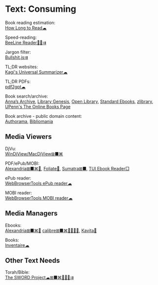 # Text: Consuming

Book reading estimation:  
[How Long to Read☁](https://www.howlongtoread.com/)

Speed-reading:  
[BeeLine Reader🍎🤖⇉](https://www.beelinereader.com/)

Jargon filter:  
[Bullshit.js⇉](https://mourner.github.io/bullshit.js/)

TL;DR websites:  
[Kagi's Universal Summarizer☁](https://kagi.com/summarizer/index.html)

TL;DR PDFs:  
[pdf2gpt☁](https://pdf2gpt.com/)

Book search/archive:  
[Anna’s Archive](https://annas-archive.org/),
[Library Genesis](https://libgen.is/),
[Open Library](https://openlibrary.org/),
[Standard Ebooks](https://standardebooks.org/),
[zlibrary](https://b-ok.cc/),
[UPenn's The Online Books Page](https://onlinebooks.library.upenn.edu/)

Book archive - public domain content:  
[Authorama](http://authorama.com/),
[Bibliomania](http://www.bibliomania.com/)

## Media Viewers

DjVu:  
[WinDjView/MacDjView⊞■⌘](https://windjview.sourceforge.io/)

PDF/ePub/MOBI:  
[Alexandria⊞■⌘🐧](https://github.com/btpf/Alexandria),
[Foliate🐧](https://johnfactotum.github.io/foliate/),
[Sumatra⊞■](https://www.sumatrapdfreader.org/free-pdf-reader.html),
[TUI Ebook Reader□](https://github.com/wustho/baca)

ePub reader:  
[WebBrowserTools ePub reader☁](https://webbrowsertools.com/epub-reader/)

MOBI reader:  
[WebBrowserTools MOBI reader☁](https://webbrowsertools.com/mobi-reader/)

## Media Managers

Ebooks:  
[Alexandria⊞■⌘🐧](https://github.com/btpf/Alexandria)
[calibre⊞■⌘🐧🍎🤖💾](https://calibre-ebook.com/),
[Kavita💾](https://www.kavitareader.com/)

Books:  
[Inventaire☁](https://inventaire.io/)

## Other Text Needs

Torah/Bible:  
[The SWORD Project☁⊞■⌘🐧🍎🤖⇉](https://crosswire.org/sword/index.jsp)
